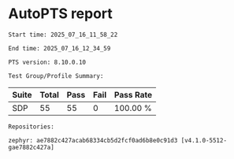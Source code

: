 # AutoPTS report

    Start time: 2025_07_16_11_58_22

    End time: 2025_07_16_12_34_59

    PTS version: 8.10.0.10

    Test Group/Profile Summary: 
|  Suite  | Total | Pass | Fail | Pass Rate|
|---------|-------|------|------|----------|
|SDP      |55     |55    |0     | 100.00 % |

    Repositories:

	zephyr: ae7882c427acab68334cb5d2fcf0ad6b8e0c91d3 [v4.1.0-5512-gae7882c427a]
